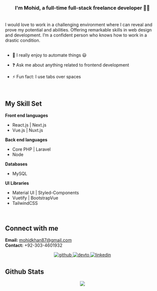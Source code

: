 
### <div align="center">I'm Mohid, a full-time full-stack freelance developer 👨‍💻</div> <br />

I would love to work in a challenging environment where I can reveal and prove my potential and abilities. Offering remarkable skills in web design and development. I’m a confident person who knows how to work in a drastic condition. <br> <br>


- 🌱 I really enjoy to automate things 😃
  

- ❓ Ask me about anything related to frontend development
  

- ⚡ Fun fact: I use tabs over spaces  
  

<br/>  


## My Skill Set  
**Front end languages**
- React.js | Next.js
- Vue.js | Nuxt.js

**Back end languages**
- Core PHP | Laravel
- Node

**Databases**
- MySQL

**UI Libraries**
- Material UI | Styled-Components
- Vuetify | BootstrapVue
- TailwindCSS
<br/>  

## Connect with me  
<b>Email:</b> mohidkhan87@gmail.com <br> <b>Contact:</b> +92-303-4601932  
<div align="center">
<a href="https://github.com/mohidkhan87" target="_blank">
<img src=https://img.shields.io/badge/github-%2324292e.svg?&style=for-the-badge&logo=github&logoColor=white alt=github style="margin-bottom: 5px;" />
</a>
<a href="https://mohidk.com" target="_blank">
<img src=https://img.shields.io/badge/dev.to-%2308090A.svg?&style=for-the-badge&logo=dev.to&logoColor=white alt=devto style="margin-bottom: 5px;" />
</a>
<a href="https://www.linkedin.com/in/mohid-khan-317065170/" target="_blank">
<img src=https://img.shields.io/badge/linkedin-%231E77B5.svg?&style=for-the-badge&logo=linkedin&logoColor=white alt=linkedin style="margin-bottom: 5px;" />
</a>  
</div>

## Github Stats  
<div align="center"><img src="https://github-readme-stats.vercel.app/api/top-langs/?username=mohidkhan87&hide_border=true&layout=compact" align="center" /></div>  

